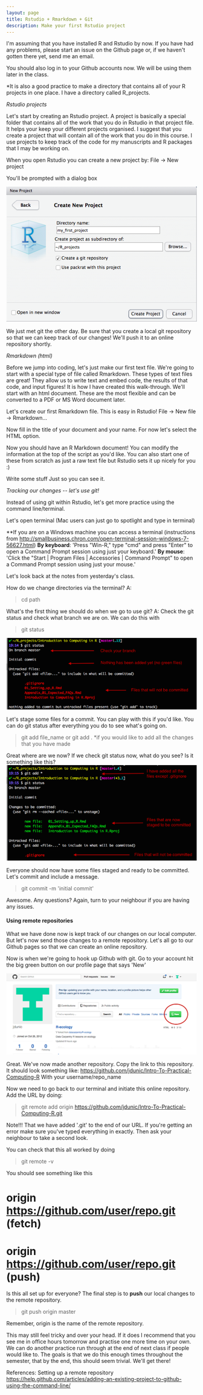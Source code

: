 ```yaml
---
layout: page
title: Rstudio + Rmarkdown + Git
description: Make your first Rstudio project
---
```



I'm assuming that you have installed R and Rstudio by now. If you have had any problems, please start an issue on the Github page or, if we haven't gotten there yet, send me an email.

You should also log in to your Github accounts now. We will be using them later in the class.

*It is also a good practice to make a directory that contains all of your R projects in one place. I have a directory called R_projects.

*Rstudio projects*

Let's start by creating an Rstudio project. A project is basically a special folder that contains all of the work that you do in Rstudio in that project file. It helps your keep your different projects organised. I suggest that you create a project that will contain all of the work that you do in this course. I use projects to keep track of the code for my manuscripts and R packages that I may be working on. 

When you open Rstudio you can create a new project by:
File -> New project

You'll be prompted with a dialog box

![New project dialog box. Make sure you create a git repository (it will create a local repo).](../images/Rstudio_create_new_project.png)

We just met git the other day. Be sure that you create a local git repository so that we can keep track of our changes! We'll push it to an online repository shortly.


*Rmarkdown (html)*

Before we jump into coding, let's just make our first text file. We're going to start with a special type of file called Rmarkdown. These types of text files are great! They allow us to write text and embed code, the results of that code, and input figures! It is how I have created this walk-through. We'll start with an html document. These are the most flexible and can be converted to a PDF or MS Word document later. 

Let's create our first Rmarkdown file. This is easy in Rstudio!
File -> New file -> Rmarkdown...

Now fill in the title of your document and your name. For now let's select the HTML option. 

Now you should have an R Markdown document! You can modify the information at the top of the script as you'd like. You can also start one of these from scratch as just a raw text file but Rstudio sets it up nicely for you :)

Write some stuff Just so you can see it. 

*Tracking our changes -- let's use git!*

Instead of using git within Rstudio, let's get more practice using the command line/terminal. 

Let's open terminal (Mac users can just go to spotlight and type in terminal)

**If you are on a Windows machine you can access a terminal (instructions from http://smallbusiness.chron.com/open-terminal-session-windows-7-56627.html)
**By keyboard**: 'Press "Win-R," type "cmd" and press "Enter" to open a Command Prompt session using just your keyboard.'
**By mouse**: 'Click the "Start | Program Files | Accessories | Command Prompt" to open a Command Prompt session using just your mouse.'


Let's look back at the notes from yesterday's class.

How do we change directories via the terminal?
A: 
> cd path

What's the first thing we should do when we go to use git?
A: Check the git status and check what branch we are on. We can do this with 
> git status

![You should see something like this. Today the branch doesn't matter since we should all have master. We will learn more about this later, but for now I want you to just note where this information is. We can see that we have not staged anything. And in red at the bottom we can see all of the new files that have been created that we have yet to add.](../images/git_status1.png)

Let's stage some files for a commit. You can play with this if you'd like. You can do git status after everything you do to see what's going on.
> git add file_name
or
> git add .
*if you would like to add all the changes that you have made

Great where are we now? If we check git status now, what do you see? Is it something like this?
![The files in green are what you have added and are what will be tracked by git when we commit. The files in red are ones that git is not keeping track of and will not be committed.](../images/git_add1.png)


Everyone should now have some files staged and ready to be committed. Let's commit and include a message.
> git commit -m 'initial commit'


Awesome. Any questions? Again, turn to your neighbour if you are having any issues. 

#### Using remote repositories

What we have done now is kept track of our changes on our local computer. But let's now send those changes to a remote repository. Let's all go to our Github pages so that we can create an online repository. 

Now is when we're going to hook up Github with git. Go to your account hit the big green button on our profile page that says 'New'

![In case you forget. This is the button to make a new repository!](../images/git_create_repo.png)

Great. We've now made another repository. Copy the link to this repository. It should look something like:
https://github.com/jdunic/Intro-To-Practical-Computing-R
With your username/repo_name

Now we need to go back to our terminal and initiate this online repository.
Add the URL by doing:
> git remote add origin https://github.com/jdunic/Intro-To-Practical-Computing-R.git

Note!!! That we have added '.git' to the end of our URL. If you're getting an error make sure you've typed everything in exactly. Then ask your neighbour to take a second look.

You can check that this all worked by doing
> git remote -v

You should see something like this
# origin  https://github.com/user/repo.git (fetch)
# origin  https://github.com/user/repo.git (push)

Is this all set up for everyone? The final step is to **push** our local changes to the remote repository.
> git push origin master

Remember, origin is the name of the remote repository.


This may still feel tricky and over your head. If it does I recommend that you see me in office hours tomorrow and practise one more time on your own. We can do another practice run through at the end of next class if people would like to. The goals is that we do this enough times throughout the semester, that by the end, this should seem trivial. We'll get there!



References:
Setting up a remote repository
https://help.github.com/articles/adding-an-existing-project-to-github-using-the-command-line/








